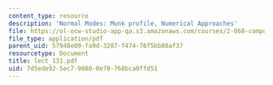 ```yaml
---
content_type: resource
description: 'Normal Modes: Munk profile, Numerical Approaches'
file: https://ol-ocw-studio-app-qa.s3.amazonaws.com/courses/2-068-computational-ocean-acoustics-13-853-spring-2003/7d5ede925ec798800e70768bca0ffd51_lect_131.pdf
file_type: application/pdf
parent_uid: 57948e09-fa9d-3287-f474-76f5bb88af37
resourcetype: Document
title: lect_131.pdf
uid: 7d5ede92-5ec7-9880-0e70-768bca0ffd51
---
```

